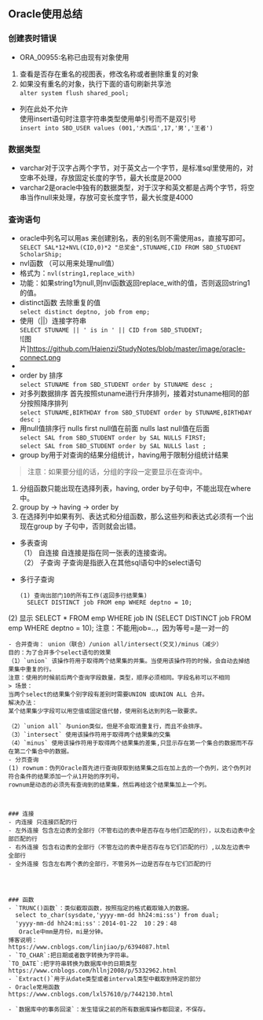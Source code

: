 ## Oracle使用总结


### 创建表时错误
- ORA_00955:名称已由现有对象使用  
 1. 查看是否存在重名的视图表，修改名称或者删除重复的对象  
 2. 如果没有重名的对象，执行下面的语句刷新共享池    
  `alter system flush shared_pool;`
- 列在此处不允许  
  使用insert语句时注意字符串类型使用单引号而不是双引号  
  `insert into SBD_USER values (001,'大西瓜',17,'男','王者')`

### 数据类型
- varchar对于汉字占两个字节，对于英文占一个字节，是标准sql里使用的，对空串不处理，存放固定长度的字节，最大长度是2000
- varchar2是oracle中独有的数据类型，对于汉字和英文都是占两个字节，将空串当作null来处理，存放可变长度字节，最大长度是4000

### 查询语句
- oracle中列名可以用as 来创建别名，表的别名则不需使用as，直接写即可。  
`SELECT SAL*12+NVL(CID,0)*2 "总奖金",STUNAME,CID FROM SBD_STUDENT ScholarShip;`
- nvl函数 （可以用来处理null值）  
 - 格式为：`nvl(string1,replace_with)`  
 - 功能：如果string1为null,则nvl函数返回replace_with的值，否则返回string1的值。
- distinct函数 去除重复的值  
`select distinct deptno, job from emp;`
- 使用（||）连接字符串  
`SELECT STUNAME || ' is in ' || CID from SBD_STUDENT;`  
![图片]https://github.com/Haienzi/StudyNotes/blob/master/image/oracle-connect.png
-
- order by 排序  
`select STUNAME from SBD_STUDENT order by STUNAME desc ;`
- 对多列数据排序 首先按照stuname进行升序排列，接着对stuname相同的部分按照降序排列  
`select STUNAME,BIRTHDAY from SBD_STUDENT order by STUNAME,BIRTHDAY desc ;`
- 用null值排序行  nulls first null值在前面 nulls last null值在后面  
`select SAL from SBD_STUDENT order by SAL NULLS FIRST;`  
`select SAL from SBD_STUDENT order by SAL NULLS last ;`
- group by用于对查询的结果分组统计，having用于限制分组统计结果
>注意：如果要分组的话，分组的字段一定要显示在查询中。  

 1. 分组函数只能出现在选择列表，having, order by子句中，不能出现在where中。
 2. group by -> having  -> order by
 3. 在选择列中如果有列、表达式和分组函数，那么这些列和表达式必须有一个出现在group by 子句中，否则就会出错。

- 多表查询  
  （1） 自连接 自连接是指在同一张表的连接查询。  
  （2） 子查询 子查询是指嵌入在其他sql语句中的select语句

- 多行子查询
  ```
  (1) 查询出部门10的所有工作(返回多行结果集)
	SELECT DISTINCT job FROM emp WHERE deptno = 10;  
(2) 显示
	SELECT * FROM emp WHERE job IN (SELECT DISTINCT job FROM emp WHERE deptno = 10);
	注意：不能用job=..，因为等号=是一对一的
  ```
- 合并查询： union（联合）/union all/intersect(交叉)/minus（减少）  
目的：为了合并多个select语句的效果  
  （1）`union` 该操作符用于取得两个结果集的并集。当使用该操作符的时候，会自动去掉结果集中重复的行。    
  注意：使用的时候前后两个查询字段数量，类型，顺序必须相同。字段名称可以不相同  
  > 场景：
  当两个select的结果集个别字段有差别时需要UNION 或UNION ALL 合并。  
  解决办法：
  某个结果集少字段可以用空值或固定值代替，使用别名达到列名一致要求。

  （2）`union all` 与union类似，但是不会取消重复行，而且不会排序。  
  （3）`intersect` 使用该操作符用于取得两个结果集的交集  
  （4）`minus` 使用该操作符用于取得两个结果集的差集,只显示存在第一个集合的数据而不存在第二个集合中的数据。
- 分页查询  
 (1) rownum：伪列Oracle首先进行查询获取到结果集之后在加上去的一个伪列，这个伪列对符合条件的结果添加一个从1开始的序列号。  
 rownum是动态的必须先有查询到的结果集，然后再给这个结果集加上一个列。



### 连接
- 内连接 只连接匹配的行
- 左外连接 包含左边表的全部行（不管右边的表中是否存在与他们匹配的行），以及右边表中全部匹配的行
- 右外连接 包含右边表的全部行（不管左边的表中是否存在与它们匹配的行）,以及左边表中全部行
- 全外连接 包含左右两个表的全部行，不管另外一边是否存在与它们匹配的行




### 函数
- `TRUNC()函数`：类似截取函数，按照指定的格式截取输入的数据。
    select to_char(sysdate,'yyyy-mm-dd hh24:mi:ss') from dual;
    'yyyy-mm-dd hh24:mi:ss'：2014-01-22  10：29：48
     Oracle中mm是月份，mi是分钟。  
  博客说明：
  https://www.cnblogs.com/linjiao/p/6394087.html
- `TO_CHAR`:把日期或者数字转换为字符串。
  `TO_DATE`:把字符串转换为数据库中的日期类型
  https://www.cnblogs.com/hllnj2008/p/5332962.html
- `Extract()`用于从date类型或者interval类型中截取到特定的部分
- Oracle常用函数
  https://www.cnblogs.com/lxl57610/p/7442130.html

- `数据库中的事务回滚`：发生错误之前的所有数据库操作都回滚，不保存。
